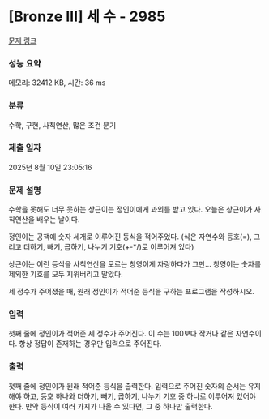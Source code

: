 # [Bronze III] 세 수 - 2985 

[문제 링크](https://www.acmicpc.net/problem/2985) 

### 성능 요약

메모리: 32412 KB, 시간: 36 ms

### 분류

수학, 구현, 사칙연산, 많은 조건 분기

### 제출 일자

2025년 8월 10일 23:05:16

### 문제 설명

<p>수학을 못해도 너무 못하는 상근이는 정인이에게 과외를 받고 있다. 오늘은 상근이가 사칙연산을 배우는 날이다.</p>

<p>정인이는 공책에 숫자 세개로 이루어진 등식을 적어주었다. (식은 자연수와 등호(=), 그리고 더하기, 빼기, 곱하기, 나누기 기호(+-*/)로 이루어져 있다)</p>

<p>상근이는 이런 등식을 사칙연산을 모르는 창영이게 자랑하다가 그만... 창영이는 숫자를 제외한 기호를 모두 지워버리고 말았다.</p>

<p>세 정수가 주어졌을 때, 원래 정인이가 적어준 등식을 구하는 프로그램을 작성하시오.</p>

### 입력 

 <p>첫째 줄에 정인이가 적어준 세 정수가 주어진다. 이 수는 100보다 작거나 같은 자연수이다. 항상 정답이 존재하는 경우만 입력으로 주어진다.</p>

### 출력 

 <p>첫째 줄에 정인이가 원래 적어준 등식을 출력한다. 입력으로 주어진 숫자의 순서는 유지해야 하고, 등호 하나와 더하기, 빼기, 곱하기, 나누기 기호 중 하나로 이루어져 있어야 한다. 만약 등식이 여러 가지가 나올 수 있다면, 그 중 하나만 출력한다.</p>

